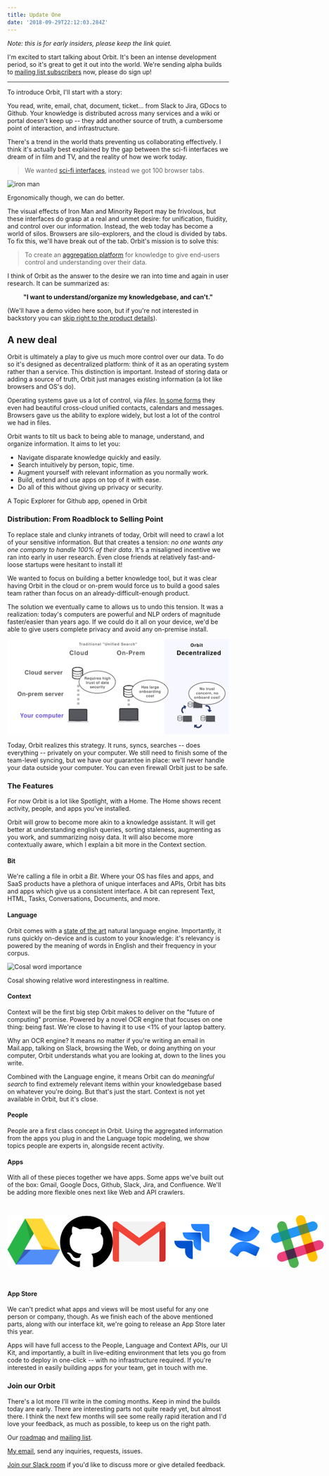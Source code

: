 ```yaml
---
title: Update One
date: '2018-09-29T22:12:03.284Z'
---
```


_Note: this is for early insiders, please keep the link quiet._

I'm excited to start talking about Orbit. It's been an intense development period, so it's great to get it out into the world. We're sending alpha builds to [mailing list subscribers](https://tryorbit.com) now, please do sign up!

---

To introduce Orbit, I'll start with a story:

You read, write, email, chat, document, ticket... from Slack to Jira, GDocs to Github. Your knowledge is distributed across many services and a wiki or portal doesn't keep up -- they add another source of truth, a cumbersome point of interaction, and infrastructure.

There's a trend in the world thats preventing us collaborating effectively. I think it's actually best explained by the gap between the sci-fi interfaces we dream of in film and TV, and the reality of how we work today.

> We wanted [sci-fi interfaces](https://www.youtube.com/watch?v=PJqbivkm0Ms), instead we got 100 browser tabs.

![iron man](http://gradschoolguru.com/wp-content/uploads/2017/01/Iron-Man-Movie-Prologue-Hologram.jpg)

<div class="alt">
  Ergonomically though, we can do better.
</div>

The visual effects of Iron Man and Minority Report may be frivolous, but these interfaces do grasp at a real and unmet desire: for unification, fluidity, and control over our information. Instead, the web today has become a world of silos. Browsers are silo-explorers, and the cloud is divided by tabs. To fix this, we'll have break out of the tab. Orbit's mission is to solve this:

> To create an [aggregation platform](https://stratechery.com/2017/defining-aggregators/) for knowledge to give end-users control and understanding over their data.

I think of Orbit as the answer to the desire we ran into time and again in user research. It can be summarized as:

<p><center><b>"I want to understand/organize my knowledgebase, and can't."</b></center></p>

(We'll have a demo video here soon, but if you're not interested in backstory you can [skip right to the product details](#the-features)).

## A new deal

Orbit is ultimately a play to give us much more control over our data. To do so it's designed as decentralized platform: think of it as an operating system rather than a service. This distinction is important. Instead of storing data or adding a source of truth, Orbit just manages existing information (a lot like browsers and OS's do).

Operating systems gave us a lot of control, via _files_. [In some forms](https://www.salon.com/2017/09/03/remember-palms-webos-maybe-not-but-apple-and-google-definitely-do/) they even had beautiful cross-cloud unified contacts, calendars and messages. Browsers gave us the ability to explore widely, but lost a lot of the control we had in files.

Orbit wants to tilt us back to being able to manage, understand, and organize information. It aims to let you:

- Navigate disparate knowledge quickly and easily.
- Search intuitively by person, topic, time.
- Augment yourself with relevant information as you normally work.
- Build, extend and use apps on top of it with ease.
- Do all of this without giving up privacy or security.

<div class="demo-image"></div>

<div class="alt">
  A Topic Explorer for Github app, opened in Orbit
</div>

### Distribution: From Roadblock to Selling Point

To replace stale and clunky intranets of today, Orbit will need to crawl a lot of your sensitive information. But that creates a tension: _no one wants any one company to handle 100% of their data_. It's a misaligned incentive we ran into early in user research. Even close friends at relatively fast-and-loose startups were hesitant to install it!

We wanted to focus on building a better knowledge tool, but it was clear having Orbit in the cloud or on-prem would force us to build a good sales team rather than focus on an already-difficult-enough product.

The solution we eventually came to allows us to undo this tension. It was a realization: today's computers are powerful and NLP orders of magnitude faster/easier than years ago. If we could do it all on your device, we'd be able to give users complete privacy and avoid any on-premise install.

<div class="graphic">
  <div style="margin: auto;  max-width: 100vw;">
    <img alt="On-Device = Data stays on your computer" src="./illustration.svg" />
  </img>
</div>

Today, Orbit realizes this strategy. It runs, syncs, searches -- does everything -- privately on your computer. We still need to finish some of the team-level syncing, but we have our guarantee in place: we'll never handle your data outside your computer. You can even firewall Orbit just to be safe.

### The Features

For now Orbit is a lot like Spotlight, with a Home. The Home shows recent activity, people, and apps you've installed.

Orbit will grow to become more akin to a knowledge assistant. It will get better at understanding english queries, sorting staleness, augmenting as you work, and summarizing noisy data. It will also become more contextually aware, which I explain a bit more in the Context section.

<div style="width: 361px; border-radius: 20px; overflow: hidden; position: absolute; right: -400px;">
  <img alt="Orbit Home" src="./nlp.jpg" />
</div>

#### Bit

We're calling a file in orbit a _Bit_. Where your OS has files and apps, and SaaS products have a plethora of unique interfaces and APIs, Orbit has bits and apps which give us a consistent interface. A bit can represent Text, HTML, Tasks, Conversations, Documents, and more.

#### Language

Orbit comes with a [state of the art](https://arxiv.org/pdf/1803.08493.pdf) natural language engine. Importantly, it runs quickly on-device and is custom to your knowledge: it's relevancy is powered by the meaning of words in English and their frequency in your corpus.

![Cosal word importance](/cosal.jpg)

<div class="alt">
  Cosal showing relative word interestingness in realtime.
</div>

#### Context

Context will be the first big step Orbit makes to deliver on the "future of computing" promise. Powered by a novel OCR engine that focuses on one thing: being fast. We're close to having it to use <1% of your laptop battery.

Why an OCR engine? It means no matter if you're writing an email in Mail.app, talking on Slack, browsing the Web, or doing anything on your computer, Orbit understands what you are looking at, down to the lines you write.

<div style="width: 480px; border-radius: 20px; overflow: hidden; position: absolute; right: -540px;">
  <img alt="Orbit Home" src="./home.jpg" />
</div>

Combined with the Language engine, it means Orbit can do _meaningful search_ to find extremely relevant items within your knowledgebase based on whatever you're doing. But that's just the start. Context is not yet available in Orbit, but it's close.

#### People

People are a first class concept in Orbit. Using the aggregated information from the apps you plug in and the Language topic modeling, we show topics people are experts in, alongside recent activity.

#### Apps

With all of these pieces together we have apps. Some apps we've built out of the box: Gmail, Google Docs, Github, Slack, Jira, and Confluence. We'll be adding more flexible ones next like Web and API crawlers.

<div style="display: flex; flex-flow: row; height: 120px; max-width: 100%; justify-content: space-between; padding: 30px 0;">
  <img class="icon" src="./icons/gdrive.svg" />
  <img class="icon" src="./icons/github.svg" />
  <img class="icon" src="./icons/gmail.svg" />
  <img class="icon" src="./icons/jira.svg" />
  <img class="icon" src="./icons/confluence.svg" />
  <img class="icon" src="./icons/slack.svg" />
</div>

#### App Store

We can't predict what apps and views will be most useful for any one person or company, though. As we finish each of the above mentioned parts, along with our interface kit, we're going to release an App Store later this year.

Apps will have full access to the People, Language and Context APIs, our UI Kit, and importantly, a built in live-editing environment that lets you go from code to deploy in one-click -- with no infrastructure required. If you're interested in easily building apps for your team, get in touch with me.

### Join our Orbit

There's a lot more I'll write in the coming months. Keep in mind the builds today are early. There are interesting parts not quite ready yet, but almost there. I think the next few months will see some really rapid iteration and I'd love your feedback, as much as possible, to keep us on the right path.

Our [roadmap](/roadmap) and [mailing list](https://tryorbit.com).

<p>
  <a href="mailto:nate@tryorbit.com">My email</a>, send any inquiries, requests, issues.
</p>

[Join our Slack room](http://slack.tryorbit.com) if you'd like to discuss more or give detailed feedback.

<br />
